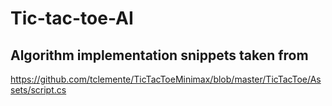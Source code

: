 # Tic-tac-toe-AI

## Algorithm implementation snippets taken from
https://github.com/tclemente/TicTacToeMinimax/blob/master/TicTacToe/Assets/script.cs
